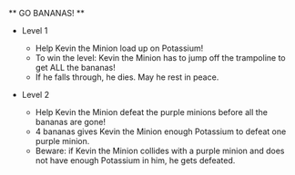 ** GO BANANAS! **

* Level 1
  * Help Kevin the Minion load up on Potassium!
  * To win the level: Kevin the Minion has to jump off the trampoline to get ALL the bananas!
  * If he falls through, he dies. May he rest in peace.

* Level 2
  * Help Kevin the Minion defeat the purple minions before all the bananas are gone!
  * 4 bananas gives Kevin the Minion enough Potassium to defeat one purple minion.
  * Beware: if Kevin the Minion collides with a purple minion and does not have enough Potassium in him, he gets defeated.
